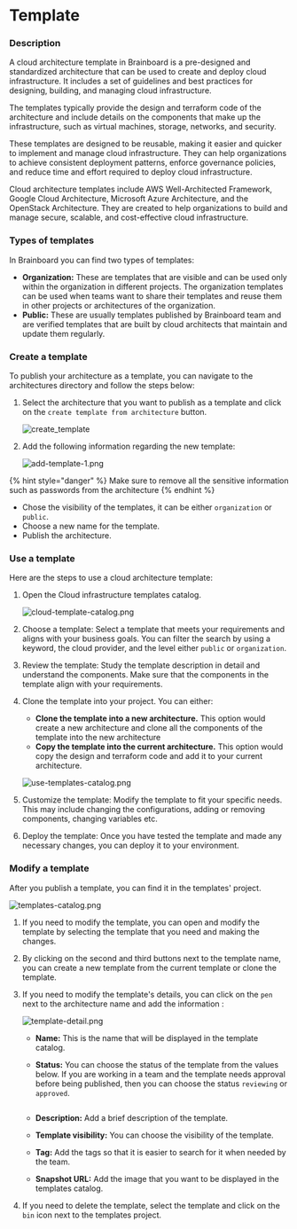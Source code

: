 # Template

### Description

A cloud architecture template in Brainboard is a pre-designed and standardized architecture that can be used to create and deploy cloud infrastructure. It includes a set of guidelines and best practices for designing, building, and managing cloud infrastructure.

The templates typically provide the design and terraform code of the architecture and include details on the components that make up the infrastructure, such as virtual machines, storage, networks, and security.

These templates are designed to be reusable, making it easier and quicker to implement and manage cloud infrastructure. They can help organizations to achieve consistent deployment patterns, enforce governance policies, and reduce time and effort required to deploy cloud infrastructure.

Cloud architecture templates include AWS Well-Architected Framework, Google Cloud Architecture, Microsoft Azure Architecture, and the OpenStack Architecture. They are created to help organizations to build and manage secure, scalable, and cost-effective cloud infrastructure.

### Types of templates

In Brainboard you can find two types of templates:

* **Organization:** These are templates that are visible and can be used only within the organization in different projects. The organization templates can be used when teams want to share their templates and reuse them in other projects or architectures of the organization.
* **Public:** These are usually templates published by Brainboard team and are verified templates that are built by cloud architects that maintain and update them regularly.

### Create a template

To publish your architecture as a template, you can navigate to the architectures directory and follow the steps below:

1.  Select the architecture that you want to publish as a template and click on the `create template from architecture` button.

    ![create\_template](../../.gitbook/assets/create-template-architecture.png)
2.  Add the following information regarding the new template:

    ![add-template-1.png](../../.gitbook/assets/add-template-1.png)

{% hint style="danger" %}
Make sure to remove all the sensitive information such as passwords from the architecture&#x20;
{% endhint %}

* Chose the visibility of the templates, it can be either `organization` or `public`.
* Choose a new name for the template.
* Publish the architecture.

### Use a template

Here are the steps to use a cloud architecture template:

1.  Open the Cloud infrastructure templates catalog.

    ![cloud-template-catalog.png](../../.gitbook/assets/cloud-template-catalog.png)
2. Choose a template: Select a template that meets your requirements and aligns with your business goals. You can filter the search by using a keyword, the cloud provider, and the level either `public` or `organization`.
3. Review the template: Study the template description in detail and understand the components. Make sure that the components in the template align with your requirements.
4.  Clone the template into your project. You can either:

    * **Clone the template into a new architecture.** This option would create a new architecture and clone all the components of the template into the new architecture
    * **Copy the template into the current architecture.** This option would copy the design and terraform code and add it to your current architecture.

    ![use-templates-catalog.png](../../.gitbook/assets/use-templates-catalog.png)
5. Customize the template: Modify the template to fit your specific needs. This may include changing the configurations, adding or removing components, changing variables etc.
6. Deploy the template: Once you have tested the template and made any necessary changes, you can deploy it to your environment.

### Modify a template

After you publish a template, you can find it in the templates' project.

![templates-catalog.png](../../.gitbook/assets/template-catalog.png)

1. If you need to modify the template, you can open and modify the template by selecting the template that you need and making the changes.
2. By clicking on the second and third buttons next to the template name, you can create a new template from the current template or clone the template.
3.  If you need to modify the template's details, you can click on the `pen` next to the architecture name and add the information :

    ![template-detail.png](../../.gitbook/assets/template-detail.png)

    * **Name:** This is the name that will be displayed in the template catalog.
    *   **Status:** You can choose the status of the template from the values below. If you are working in a team and the template needs approval before being published, then you can choose the status `reviewing` or `approved`.&#x20;

        <figure><img src="../../.gitbook/assets/template-status.png" alt=""><figcaption></figcaption></figure>
    * **Description:** Add a brief description of the template.
    * **Template visibility:** You can choose the visibility of the template.
    * **Tag:** Add the tags so that it is easier to search for it when needed by the team.
    * **Snapshot URL:** Add the image that you want to be displayed in the templates catalog.
4. If you need to delete the template, select the template and click on the `bin` icon next to the templates project.
